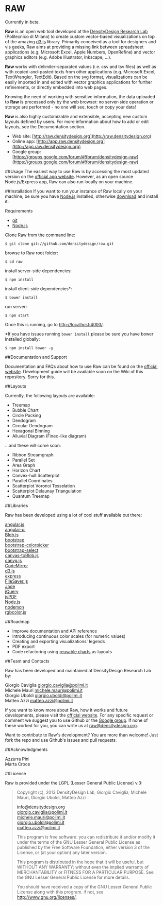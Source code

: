 # RAW
Currently in beta.

**Raw** is an open web tool developed at the [DensityDesign Research Lab](http://www.densitydesign.org) (Politecnico di Milano) to create custom vector-based visualizations on top of the amazing [d3.js](https://github.com/mbostock/d3) library.
Primarily conceived as a tool for designers and vis geeks, Raw aims at providing a missing link  between spreadsheet applications (e.g. Microsoft Excel, Apple Numbers, OpenRefine) and vector graphics editors (e.g. Adobe Illustrator, Inkscape, ...).

**Raw** works with delimiter-separated values (i.e. csv and tsv files) as well as with copied-and-pasted texts from other applications (e.g. Microsoft Excel, TextWrangler, TextEdit). Based on the [svg](http://en.wikipedia.org/wiki/Svg) format, visualizations can be easily imported in and edited with vector graphics applications for further refinements, or directly embedded into web pages.

Knowing the need of working with sensitive information, the data uploaded to **Raw** is processed only by the web browser: no server-side operation or storage are performed - no one will see, touch or copy your data!

**Raw** is also highly customizable and extensible, accepting new custom layouts defined by users. For more information about how to add or edit layouts, see the Documentation section.

- Web site: [http://raw.densitydesign.org](http://raw.densitydesign.org)
- Online app: [http://app.raw.densitydesign.org](http://app.raw.densitydesign.org)
- Google group: [https://groups.google.com/forum/#!forum/densitydesign-raw](https://groups.google.com/forum/#!forum/densitydesign-raw)


##Usage
The easiest way to use Raw is by accessing the most updated version on the [official app website](http://app.raw.densitydesign.org). However, as an open source Node.js/Express app, Raw can also run locally on your machine. 

##Installation
If you want to run your instance of Raw locally on your machine, be sure you have [Node.js](http://dnodejs.org/) installed, otherwise [download](http://nodejs.org/download/) and install it.

Requirements

- [git](http://git-scm.com/book/en/Getting-Started-Installing-Git)
- [Node.js](http://nodejs.org/download/)


Clone Raw from the command line:

	$ git clone git://github.com/densitydesign/raw.git

browse to Raw root folder:

	$ cd raw

install server-side dependencies:

	$ npm install

install client-side dependencies*:

	$ bower install
	
run server:

	$ npm start

Once this is running, go to [http://localhost:4000/](http://localhost:4000/).

*If you have issues running `bower install` please be sure you have bower installed globally:
	
	$ npm install bower -g


##Documentation and Support

Documentation and FAQs about how to use Raw can be found on the [official website](http://raw.densitydesign.org). Development guide will be available soon on the Wiki of this repository. Sorry for this.

##Layouts

Currently, the following layouts are available:

- Treemap
- Bubble Chart
- Circle Packing
- Dendogram
- Circular Dendogram
- Hexagonal Binning
- Alluvial Diagram (Fineo-like diagram)

…and these will come soon:

- Ribbon Streamgraph
- Parallel Set 
- Area Graph
- Horizon Chart
- Convex-hull Scatterplot
- Parallel Coordinates
- Scatterplot Voronoi Tesselation
- Scatterplot Delaunay Triangulation
- Quantum Treemap

##Libraries

Raw has been developed using a lot of cool stuff available out there:

[angular.js](https://github.com/angular/angular.js)  
[angular-ui](https://github.com/angular-ui)  
[Blob.js](https://github.com/eligrey/Blob.js)  
[bootstrap](https://github.com/twbs/bootstrap)  
[bootstrap-colorpicker](http://www.eyecon.ro/bootstrap-colorpicker/)  
[bootstrap-select](https://github.com/silviomoreto/bootstrap-select)  
[canvas-toBlob.js](https://github.com/eligrey/canvas-toBlob.js)  
[canvg.js](http://code.google.com/p/canvg/)  
[CodeMirror](https://github.com/marijnh/codemirror)  
[d3.js](https://github.com/mbostock/d3)  
[express](https://github.com/visionmedia/express)  
[FileSaver.js](https://github.com/eligrey/FileSaver.js)  
[Jade](http://jade-lang.com/)  
[jQuery](https://github.com/jquery/jquery)  
[jsPDF](https://github.com/MrRio/jsPDF)  
[Node.js](http://nodejs.org/)  
[nodemon](https://github.com/remy/nodemon)  
[rgbcolor.js](http://www.phpied.com/rgb-color-parser-in-javascript/)  


##Roadmap

- Improve documentation and API reference
- Introducing continuous color scales (for numeric values)
- Creating and exporting visualizations' legends
- PDF export
- Code refactoring using [reusable charts](http://bost.ocks.org/mike/chart/) as layouts



##Team and Contacts

Raw has been developed and maintained at DensityDesign Research Lab by:
 
Giorgio Caviglia <giorgio.caviglia@polimi.it>  
Michele Mauri <michele.mauri@polimi.it>  
Giorgio Uboldi <giorgio.uboldi@polimi.it>  
Matteo Azzi <matteo.azzi@polimi.it>  

If you want to know more about Raw, how it works and future developments, please visit the [official website](http://raw.densitydesign.org). For any specific request or comment we suggest you to use Github or the [Google group](https://groups.google.com/forum/#!forum/densitydesign-raw). If none of these worked for you, you can write us at <raw@densitydesign.org>.

Want to contribute to Raw's development? You are more than welcome! Just fork the repo and use Github's issues and pull requests.

##Acknowledgments

Azzurra Pini  
Marta Croce

##License

Raw is provided under the LGPL (Lesser General Public License) v.3:

> Copyright (c), 2013 DensityDesign Lab, Giorgio Caviglia, Michele Mauri,
> Giorgio Uboldi, Matteo Azzi
> 
> <info@densitydesign.org>  
> <giorgio.caviglia@polimi.it>  
> <michele.mauri@polimi.it>  
> <giorgio.uboldi@polimi.it>  
> <matteo.azzi@polimi.it>  
> 
> This program is free software: you can redistribute it and/or modify
> it under the terms of the GNU Lesser General Public License as published by
> the Free Software Foundation, either version 3 of the License, or
> (at your option) any later version.
> 
> This program is distributed in the hope that it will be useful,
> but WITHOUT ANY WARRANTY; without even the implied warranty of
> MERCHANTABILITY or FITNESS FOR A PARTICULAR PURPOSE. See the
> GNU Lesser General Public License for more details.
> 
> You should have received a copy of the GNU Lesser General Public License
> along with this program.  If not, see <http://www.gnu.org/licenses/>.
